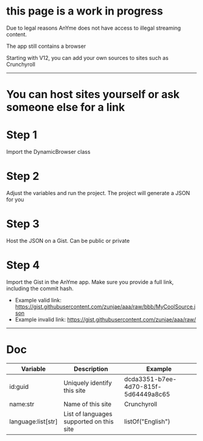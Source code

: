 # this page is a work in progress

Due to legal reasons AnYme does not have access to illegal streaming content.

The app still contains a browser

Starting with V12, you can add your own sources to sites such as Crunchyroll

---

# You can host sites yourself or ask someone else for a link

# Step 1
Import the DynamicBrowser class

# Step 2
Adjust the variables and run the project. The project will generate a JSON for you

# Step 3
Host the JSON on a Gist. Can be public or private

# Step 4
Import the Gist in the AnYme app. Make sure you provide a full link, including the commit hash. 

* Example valid link: https://gist.githubusercontent.com/zunjae/aaa/raw/bbb/MyCoolSource.json
* Example invalid link: https://gist.githubusercontent.com/zunjae/aaa/raw/

---

# Doc

| Variable | Description | Example
| --- | --- | --- |
| id:guid | Uniquely identify this site | dcda3351-b7ee-4d70-815f-5d64449a8c65
| name:str | Name of this site | Crunchyroll
| language:list[str] | List of languages supported on this site | listOf("English")
